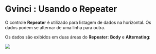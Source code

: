 # Gvinci : Usando o Repeater

O controle **Repeater** é utilizado para listagem de dados na horizontal. Os dados podem se alternar de uma linha para outra.

Os dados são exibidos em duas áreas do **Repeater:** **Body** e **Alternating:**

![](http://www.gvinci.com.br/manual/repeater-parts.png)

